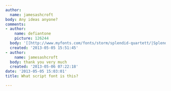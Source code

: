```yaml
---
author:
  name: jamesashcroft
body: Any ideas anyone?
comments:
- author:
    name: defiantone
    picture: 126244
  body: '[[http://www.myfonts.com/fonts/storm/splendid-quartett/|Splendid]]'
  created: '2013-05-05 15:51:45'
- author:
    name: jamesashcroft
  body: thank you very much
  created: '2013-05-06 07:22:18'
date: '2013-05-05 15:03:01'
title: What script font is this?

---
```

